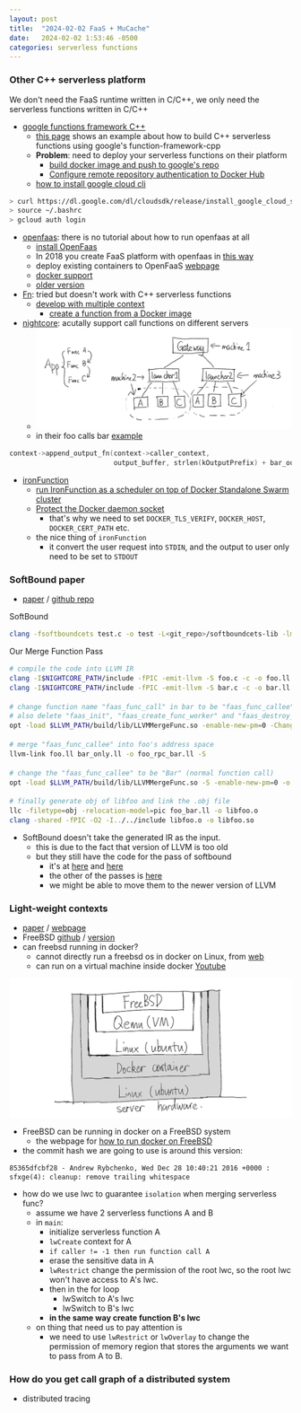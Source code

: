 ```yaml
---
layout: post
title:  "2024-02-02 FaaS + MuCache"
date:   2024-02-02 1:53:46 -0500
categories: serverless functions
---
```


### Other C++ serverless platform
We don't need the FaaS runtime written in C/C++, we only need the serverless functions written in C/C++
- [google functions framework C++](https://github.com/GoogleCloudPlatform/functions-framework-cpp)
	+ [this page](https://github.com/GoogleCloudPlatform/functions-framework-cpp/tree/main/examples/howto_use_legacy_code) shows an example about how to build C++ serverless functions using google's function-framework-cpp
	+ <strong>Problem</strong>: need to deploy your serverless functions on their platform
		* [build docker image and push to google's repo](https://cloud.google.com/artifact-registry/docs/docker/pushing-and-pulling)
		* [Configure remote repository authentication to Docker Hub](https://cloud.google.com/artifact-registry/docs/repositories/configure-remote-auth-dockerhub)
	+ [how to install google cloud cli](https://stackoverflow.com/questions/23247943/trouble-installing-google-cloud-sdk-in-ubuntu)

```bash
> curl https://dl.google.com/dl/cloudsdk/release/install_google_cloud_sdk.bash | bash
> source ~/.bashrc
> gcloud auth login
```

- [openfaas](https://github.com/openfaas): there is no tutorial about how to run openfaas at all
	+ [install OpenFaas](https://gcore.com/learning/create-serverless-functions-with-openfaas/)
	+ In 2018 you create FaaS platform with openfaas in [this way](https://medium.com/@pavithra_38952/openfaas-on-docker-440541d635a2)
	+ deploy existing containers to OpenFaaS [webpage](https://www.openfaas.com/blog/porting-existing-containers-to-openfaas/)
	+ [docker support](https://docs.openfaas.com/languages/dockerfile/)
	+ [older version](https://www.digitalocean.com/community/tutorials/how-to-install-and-secure-openfaas-using-docker-swarm-on-ubuntu-16-04)
- [Fn](https://fnproject.io/): tried but doesn't work with C++ serverless functions
  + [develop with multiple context](https://fnproject.io/tutorials/basics/UsingContexts/)
	+ [create a function from a Docker image](https://fnproject.io/tutorials/ContainerAsFunction/#FunctionDefinition)
- [nightcore](https://github.com/ut-osa/nightcore): acutally support call functions on different servers
	+ ![s1](/assets/2024-02-02/d1.png)
	+ in their foo calls bar [example](https://github.com/ut-osa/nightcore/tree/asplos-release/examples/c)

```c++
context->append_output_fn(context->caller_context,
                          output_buffer, strlen(kOutputPrefix) + bar_output_length);
```

- [ironFunction](https://github.com/iron-io)
	+ [run IronFunction as a scheduler on top of Docker Standalone Swarm cluster](https://github.com/iron-io/functions/tree/master/docs/operating/docker-swarm)
	+ [Protect the Docker daemon socket](https://docs.docker.com/engine/security/protect-access/)
		* that's why we need to set `DOCKER_TLS_VERIFY`, `DOCKER_HOST`, `DOCKER_CERT_PATH` etc. 
	+ the nice thing of `ironFunction`
		* it convert the user request into `STDIN`, and the output to user only need to be set to `STDOUT`

### SoftBound paper
- [paper](https://llvm.org/pubs/2009-06-PLDI-SoftBound.pdf) / [github repo](https://github.com/santoshn/softboundcets-34)

SoftBound
 
```bash
clang -fsoftboundcets test.c -o test -L<git_repo>/softboundcets-lib -lm -lrt
```

Our Merge Function Pass

```bash
# compile the code into LLVM IR
clang -I$NIGHTCORE_PATH/include -fPIC -emit-llvm -S foo.c -c -o foo.ll
clang -I$NIGHTCORE_PATH/include -fPIC -emit-llvm -S bar.c -c -o bar.ll

# change function name "faas_func_call" in bar to be "faas_func_callee"
# also delete "faas_init", "faas_create_func_worker" and "faas_destroy_func_worker"
opt -load $LLVM_PATH/build/lib/LLVMMergeFunc.so -enable-new-pm=0 -ChangeFuncName bar.ll -S -o bar_only.ll

# merge "faas_func_callee" into foo's address space
llvm-link foo.ll bar_only.ll -o foo_rpc_bar.ll -S

# change the "faas_func_callee" to be "Bar" (normal function call)
opt -load $LLVM_PATH/build/lib/LLVMMergeFunc.so -S -enable-new-pm=0 -o foo_bar.ll -MergeFunc < foo_rpc_bar.ll

# finally generate obj of libfoo and link the .obj file
llc -filetype=obj -relocation-model=pic foo_bar.ll -o libfoo.o
clang -shared -fPIC -O2 -I../../include libfoo.o -o libfoo.so 
```

- SoftBound doesn't take the generated IR as the input.
	+ this is due to the fact that version of LLVM is too old 
	+ but they still have the code for the pass of softbound
		* it's at [here](https://github.com/santoshn/softboundcets-34/tree/master/softboundcets-llvm-clang34/lib/Transforms/SoftBoundCETS) and [here](https://github.com/santoshn/softboundcets-34/tree/master/softboundcets-llvm-clang34/include/llvm/Transforms/SoftBoundCETS)
		* the other of the passes is [here](https://github.com/santoshn/softboundcets-34/blob/master/softboundcets-llvm-clang34/tools/softboundcets/main.cpp)
		* we might be able to move them to the newer version of LLVM 

### Light-weight contexts
- [paper](https://www.usenix.org/system/files/conference/osdi16/osdi16-litton.pdf) / [webpage](https://www.cs.umd.edu/projects/lwc/)
- FreeBSD [github](https://github.com/freebsd/freebsd-src) / [version](https://docs.freebsd.org/en/books/porters-handbook/versions/)
- can freebsd running in docker? 
	* cannot directly run a freebsd os in docker on Linux, from [web](https://stackoverflow.com/questions/33864142/can-freebsd-be-run-inside-docker) 
	* can run on a virtual machine inside docker [Youtube](https://www.youtube.com/watch?v=9-BowuxQrhE)

![d2](/assets/2024-02-02/d2.png)

- FreeBSD can be running in docker on a FreeBSD system
	- the webpage for [how to run docker on FreeBSD](https://wiki.freebsd.org/Docker) 
- the commit hash we are going to use is around this version:

```
85365dfcbf28 - Andrew Rybchenko, Wed Dec 28 10:40:21 2016 +0000 : sfxge(4): cleanup: remove trailing whitespace
```

- how do we use lwc to guarantee `isolation` when merging serverless func?
	+ assume we have 2 serverless functions A and B
	+ in `main`:
		* initialize serverless function A
		* `lwCreate` context for A
		* `if caller != -1 then run function call A`
		* erase the sensitive data in A
		* `lwRestrict` change the permission of the root lwc, so the root lwc won't have access to A's lwc.
		* then in the for loop
			- lwSwitch to A's lwc
			- lwSwitch to B's lwc
		* <strong>in the same way create function B's lwc</strong>
	+ on thing that need us to pay attention is
		* we need to use `lwRestrict` or `lwOverlay` to change the permission of memory region that stores the arguments we want to pass from A to B. 			 


### How do you get call graph of a distributed system 
- distributed tracing


